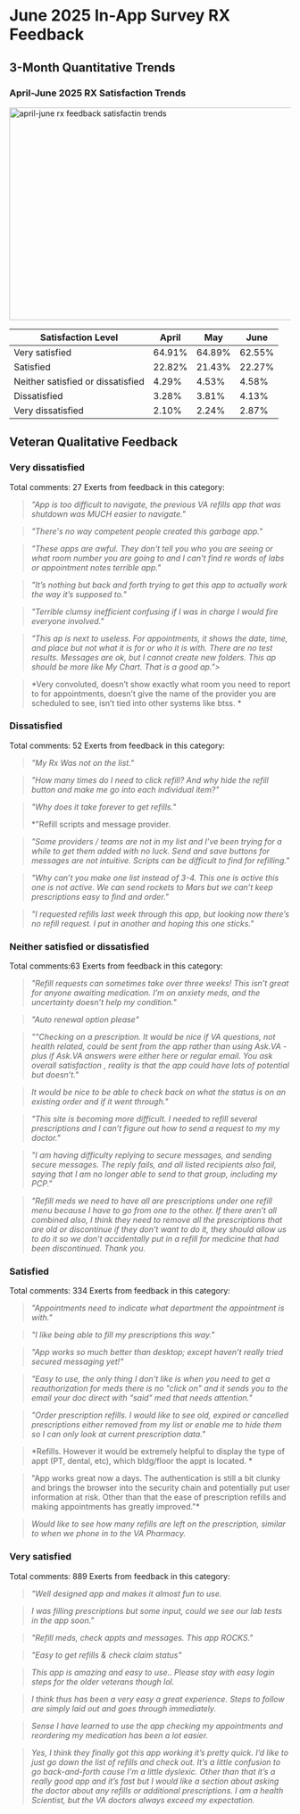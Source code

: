 # June 2025 In-App Survey RX Feedback

## 3-Month Quantitative Trends

### April-June 2025 RX Satisfaction Trends
<img width="704" height="381" alt="april-june rx feedback satisfactin trends" src="https://github.com/user-attachments/assets/478bd30b-0b30-464e-92c8-89bc85da6c39" />


Satisfaction Level|April|May|June
------------------|-----|---|----
Very satisfied|64.91%|64.89%|62.55%
Satisfied|22.82%|21.43%|22.27%
Neither satisfied or dissatisfied|4.29%|4.53%|4.58%
Dissatisfied|3.28%|3.81%|4.13%
Very dissatisfied|2.10%|2.24%|2.87%

## Veteran Qualitative Feedback

### Very dissatisfied
Total comments: 27
Exerts from feedback in this category:

>*"App is too difficult to navigate, the previous VA refills app that was shutdown was MUCH easier to navigate."*

>*"There's no way competent people created this garbage app."*

>*"These apps are awful. They don't tell you who you are seeing or what room number you are going to and I can't find re words of labs or appointment notes terrible app."*

>*"It’s nothing but back and forth trying to get this app to actually work the way it’s supposed to."*

>*"Terrible clumsy inefficient confusing if I was in charge I would fire everyone involved."*

>*"This ap is next to useless. For appointments, it shows the date, time, and place but not what it is for or who it is with.
There are no test results.
Messages are ok, but I cannot create new folders.
This ap should be more like My Chart. That is a good ap.">*

>*Very convoluted, doesn’t show exactly what room you need to report to for appointments, doesn’t give the name of the provider you are scheduled to see, isn’t tied into other systems like btss. *


### Dissatisfied
Total comments: 52
Exerts from feedback in this category:

>*"My Rx Was not on the list."*

>*"How many times do I need to click refill? And why hide the refill button and make me go into each individual item?"*

>*"Why does it take forever to get refills."*
>
>*"Refill scripts and message provider.

>*"Some providers / teams are not in my list and I’ve been trying for a while to get them added with no luck. Send and save buttons for messages are not intuitive. Scripts can be difficult to find for refilling."*

>*"Why can’t you make one list instead of 3-4. This one is active this one is not active. We can send rockets to Mars but we can’t keep prescriptions easy to find and order."*

>*"I requested refills last week through this app, but looking now there’s no refill request. I put in another and hoping this one sticks."*


### Neither satisfied or dissatisfied
Total comments:63
Exerts from feedback in this category:

>*"Refill requests can sometimes take over three weeks! This isn’t great for anyone awaiting medication. I’m on anxiety meds, and the uncertainty doesn’t help my condition."*

>*"Auto renewal option please"*

>*""Checking on a prescription. It would be nice if VA questions, not health related, could be sent from the app rather than using Ask.VA - plus if Ask.VA answers were either here or regular email. 
You ask overall satisfaction , reality is that the app could have lots of potential but doesn’t."*

>*It would be nice to be able to check back on what the status is on an existing order and if it went through."*

>*"This site is becoming more difficult. I needed to refill several prescriptions and I can’t figure out how to send a request to my my doctor."*

>*"I am having difficulty replying to secure messages, and sending secure messages. The reply fails, and all listed recipients also fail, saying that I am no longer able to send to that group, including my PCP."*

>*"Refill meds we need to have all are prescriptions under one refill menu because I have to go from one to the other. If there aren’t all combined also, I think they need to remove all the prescriptions that are old or discontinue if they don’t want to do it, they should allow us to do it so we don’t accidentally put in a refill for medicine that had been discontinued. Thank you.*


### Satisfied
Total comments: 334
Exerts from feedback in this category:

>*"Appointments need to indicate what department the appointment is with."*

>*"I like being able to fill my prescriptions this way."*

>*"App works so much better than desktop; except haven’t really tried secured messaging yet!"*

>*"Easy to use, the only thing I don't like is when you need to get a reauthorization for meds there is no "click on" and it sends you to the email your doc direct with "said" med that needs attention."*

>*"Order prescription refills. I would like to see old, expired or cancelled prescriptions either removed from my list or enable me to hide them so I can only look at current prescription data."*

>*Refills. However it would be extremely helpful to display the type of appt (PT, dental, etc), which bldg/floor the appt is located. *

>"App works great now a days. The authentication is still a bit clunky and brings the browser into the security chain and potentially put user information at risk. Other than that the ease of prescription refills and making appointments has greatly improved."*

>*Would like to see how many refills are left on the prescription, similar to when we phone in to the VA Pharmacy.*

### Very satisfied
Total comments: 889
Exerts from feedback in this category:

>*"Well designed app and makes it almost fun to use.*

>*I was filling prescriptions but some input, could we see our lab tests in the app soon."*

>*"Refill meds, check appts and messages. This app ROCKS."*

>*"Easy to get refills & check claim status"*

>*This app is amazing and easy to use.. Please stay with easy login steps for the older veterans though lol.*

>*I think thus has been a very easy a great experience.  Steps to follow are simply laid out and goes through immediately.*

>*Sense I have learned to use the app checking my appointments and reordering my medication has been a lot easier.*

>*Yes, I think they finally got this app working it’s pretty quick. I’d like to just go down the list of refills and check out. It’s a little confusion to go back-and-forth cause I’m a little dyslexic. Other than that it’s a really good app and it’s fast but I would like a section about asking the doctor about any refills or additional prescriptions. I am a health Scientist, but the VA doctors always exceed my expectation.*
